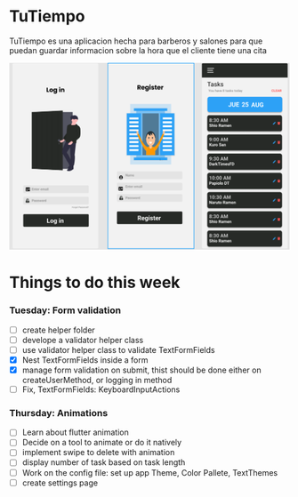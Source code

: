 # TuTiempo

TuTiempo es una aplicacion hecha para barberos y salones para que puedan guardar informacion sobre la hora que el cliente tiene una cita

![App picture](assets/TuTiempo.png)

# Things to do this week

### Tuesday: Form validation

- [ ] create helper folder
- [ ] develope a validator helper class
- [ ] use validator helper class to validate TextFormFields
- [x] Nest TextFormFields inside a form
- [x] manage form validation on submit, thist should be done either on createUserMethod, or logging in method
- [ ] Fix, TextFormFields: KeyboardInputActions

### Thursday: Animations

- [ ] Learn about flutter animation
- [ ] Decide on a tool to animate or do it natively
- [ ] implement swipe to delete with animation
- [ ] display number of task based on task length
- [ ] Work on the config file: set up app Theme, Color Pallete, TextThemes
- [ ] create settings page
